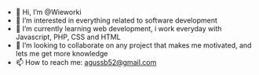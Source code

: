 - 👋 Hi, I’m @Wieworki
- 👀 I’m interested in everything related to software development
- 🌱 I’m currently learning web development, i work everyday with Javascript, PHP, CSS and HTML
- 💞️ I’m looking to collaborate on any project that makes me motivated, and lets me get more knowledge
- 📫 How to reach me: agussb52@gmail.com

<!---
Wieworki/Wieworki is a ✨ special ✨ repository because its `README.md` (this file) appears on your GitHub profile.
You can click the Preview link to take a look at your changes.
--->
